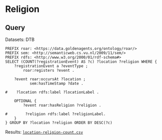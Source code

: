 # Religion



## Query

Datasets: DTB

```sparql
PREFIX roar: <https://data.goldenagents.org/ontology/roar/>
PREFIX sem: <http://semanticweb.cs.vu.nl/2009/11/sem/>
PREFIX rdfs: <http://www.w3.org/2000/01/rdf-schema#>
SELECT (COUNT(?registrationEvent) AS ?c) ?location ?religion WHERE { 
	?registrationEvent a ?eventType ;
        roar:registers ?event .
    
    ?event roar:occursAt ?location ;
           sem:hasTimeStamp ?date .
    
#    ?location rdfs:label ?locationLabel .
    
    OPTIONAL {
        ?event roar:hasReligion ?religion . 
    
#        ?religion rdfs:label ?religionLabel. 
    }
} GROUP BY ?location ?religion ORDER BY DESC(?c)
```

Results: [`location-religion-count.csv`](location-religion-count.csv)